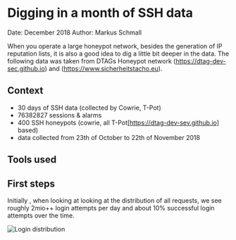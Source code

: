 # Digging in a month of SSH data ###

Date: December 2018
Author: Markus Schmall

When you operate a large honeypot network, besides the generation of IP reputation  lists, it is also a good idea to dig a little bit deeper in the data.
The following data was taken from DTAGs Honeypot network (https://dtag-dev-sec.github.io) and (https://www.sicherheitstacho.eu).

## Context ##

- 30 days of SSH data (collected by Cowrie, T-Pot)
- 76382827 sessions & alarms
- 400 SSH honeypots (cowrie, all T-Pot[https://dtag-dev-sev.github.io] based)
- data collected from 23th of October to 22th of November 2018
                                                                     
## Tools used ##

## First steps ##

Initially , when looking at looking at the distribution of all requests, we see roughly 2mio++ login attempts per day and about 10% successful login attempts over the time.


![Login distribution](https://gitlab.com/flakedev/digintossh/blob/master/logins.png "Grafana graphics")

